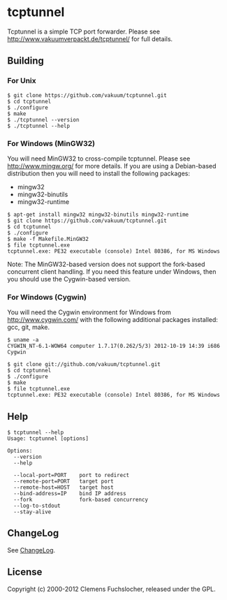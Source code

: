 # tcptunnel

Tcptunnel is a simple TCP port forwarder. Please see http://www.vakuumverpackt.de/tcptunnel/ for full details.

## Building

### For Unix

```
$ git clone https://github.com/vakuum/tcptunnel.git
$ cd tcptunnel
$ ./configure
$ make
$ ./tcptunnel --version
$ ./tcptunnel --help
```

### For Windows (MinGW32)

You will need MinGW32 to cross-compile tcptunnel. Please see http://www.mingw.org/ for more details. If you are using a Debian-based distribution then you will need to install the following packages:

* mingw32
* mingw32-binutils
* mingw32-runtime

```
$ apt-get install mingw32 mingw32-binutils mingw32-runtime
$ git clone https://github.com/vakuum/tcptunnel.git
$ cd tcptunnel
$ ./configure
$ make -f Makefile.MinGW32
$ file tcptunnel.exe
tcptunnel.exe: PE32 executable (console) Intel 80386, for MS Windows
```

Note: The MinGW32-based version does not support the fork-based concurrent client handling. If you need this feature under Windows, then you should use the Cygwin-based version.

### For Windows (Cygwin)

You will need the Cygwin environment for Windows from http://www.cygwin.com/ with the following additional packages installed: gcc, git, make.

```
$ uname -a
CYGWIN_NT-6.1-WOW64 computer 1.7.17(0.262/5/3) 2012-10-19 14:39 i686 Cygwin

$ git clone git://github.com/vakuum/tcptunnel.git
$ cd tcptunnel
$ ./configure
$ make
$ file tcptunnel.exe
tcptunnel.exe: PE32 executable (console) Intel 80386, for MS Windows
```

## Help

````
$ tcptunnel --help
Usage: tcptunnel [options]

Options:
  --version
  --help

  --local-port=PORT    port to redirect
  --remote-port=PORT   target port
  --remote-host=HOST   target host
  --bind-address=IP    bind IP address
  --fork               fork-based concurrency
  --log-to-stdout
  --stay-alive
````

## ChangeLog

See [ChangeLog](https://raw.github.com/vakuum/tcptunnel/master/ChangeLog).

## License

Copyright (c) 2000-2012 Clemens Fuchslocher, released under the GPL.


